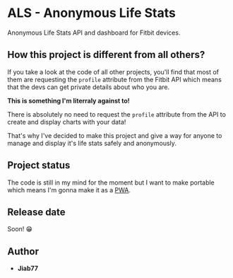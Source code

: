 # ALS - Anonymous Life Stats

Anonymous Life Stats API and dashboard for Fitbit devices.

## How this project is different from all others?

If you take a look at the code of all other projects, you'll find that most of them are requesting the `profile` attribute from the Fitbit API which means that the devs can get private details about who you are.

__This is something I'm literraly against to!__

There is absolutely no need to request the `profile` attribute from the API to create and display charts with your data!

That's why I've decided to make this project and give a way for anyone to manage and display it's life stats safely and anonymously.

## Project status

The code is still in my mind for the moment but I want to make portable which means I'm gonna make it as a [PWA](https://developer.mozilla.org/en-US/docs/Web/Progressive_web_apps).

## Release date

Soon! 😁

## Author

* __Jiab77__